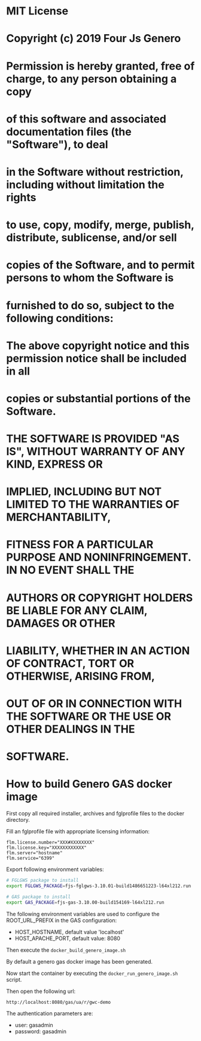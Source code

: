 # MIT License
# 
# Copyright (c) 2019 Four Js Genero
# 
# Permission is hereby granted, free of charge, to any person obtaining a copy
# of this software and associated documentation files (the "Software"), to deal
# in the Software without restriction, including without limitation the rights
# to use, copy, modify, merge, publish, distribute, sublicense, and/or sell
# copies of the Software, and to permit persons to whom the Software is
# furnished to do so, subject to the following conditions:
# 
# The above copyright notice and this permission notice shall be included in all
# copies or substantial portions of the Software.
# 
# THE SOFTWARE IS PROVIDED "AS IS", WITHOUT WARRANTY OF ANY KIND, EXPRESS OR
# IMPLIED, INCLUDING BUT NOT LIMITED TO THE WARRANTIES OF MERCHANTABILITY,
# FITNESS FOR A PARTICULAR PURPOSE AND NONINFRINGEMENT. IN NO EVENT SHALL THE
# AUTHORS OR COPYRIGHT HOLDERS BE LIABLE FOR ANY CLAIM, DAMAGES OR OTHER
# LIABILITY, WHETHER IN AN ACTION OF CONTRACT, TORT OR OTHERWISE, ARISING FROM,
# OUT OF OR IN CONNECTION WITH THE SOFTWARE OR THE USE OR OTHER DEALINGS IN THE
# SOFTWARE.


How to build Genero GAS docker image
====================================

First copy all required installer, archives and fglprofile
files to the docker directory.

Fill an fglprofile file with appropriate licensing information:

```
flm.license.number="XXX#XXXXXXXX"
flm.license.key="XXXXXXXXXXXX"
flm.server="hostname"
flm.service="6399"
```

Export following environment variables:

```bash
# FGLGWS package to install
export FGLGWS_PACKAGE=fjs-fglgws-3.10.01-build1486651223-l64xl212.run

# GAS package to install
export GAS_PACKAGE=fjs-gas-3.10.00-build154169-l64xl212.run
```

The following environment variables are used to configure the ROOT_URL_PREFIX
in the GAS configuration:
* HOST_HOSTNAME, default value 'localhost'
* HOST_APACHE_PORT, default value: 8080

Then execute the `docker_build_genero_image.sh`

By default a genero gas docker image has been generated.

Now start the container by executing the `docker_run_genero_image.sh` script.

Then open the following url:

    http://localhost:8080/gas/ua/r/gwc-demo

The authentication parameters are:
  - user: gasadmin
  - password: gasadmin

